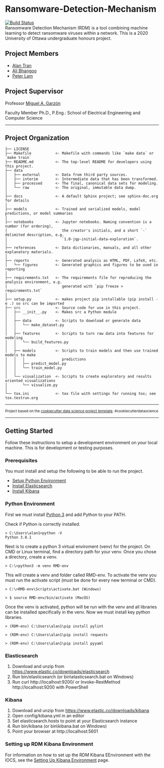 Ransomware-Detection-Mechanism
==============================
[![Build Status](https://travis-ci.com/TranAlan/Ransomware-Detection-Mechanism.svg?token=XYhputEuMBMoSF6Pp5xP&branch=master)](https://travis-ci.com/TranAlan/Ransomware-Detection-Mechanism)  
Ransomware Detection Mechanism (RDM) is a tool combining machine learning to detect ransomware viruses within a network. This is a 2020 University of Ottawa undergraduate honours project.

## Project Members
* [Alan Tran](https://www.linkedin.com/in/alantran29/)
* [Ali Bhangoo](https://www.linkedin.com/in/ali-bhangoo-b32828105/)  
* [Peter Lam](https://www.linkedin.com/in/peter-lam-612a00138/)


## Project Supervisor
Professor [Miguel A. Garzón](http://www.site.uottawa.ca/~mgarzon/)

Faculty Member Ph.D., P.Eng.: School of Electrical Engineering and Computer Science
___
Project Organization
------------

    ├── LICENSE
    ├── Makefile           <- Makefile with commands like `make data` or `make train`
    ├── README.md          <- The top-level README for developers using this project.
    ├── data
    │   ├── external       <- Data from third party sources.
    │   ├── interim        <- Intermediate data that has been transformed.
    │   ├── processed      <- The final, canonical data sets for modeling.
    │   └── raw            <- The original, immutable data dump.
    │
    ├── docs               <- A default Sphinx project; see sphinx-doc.org for details
    │
    ├── models             <- Trained and serialized models, model predictions, or model summaries
    │
    ├── notebooks          <- Jupyter notebooks. Naming convention is a number (for ordering),
    │                         the creator's initials, and a short `-` delimited description, e.g.
    │                         `1.0-jqp-initial-data-exploration`.
    │
    ├── references         <- Data dictionaries, manuals, and all other explanatory materials.
    │
    ├── reports            <- Generated analysis as HTML, PDF, LaTeX, etc.
    │   └── figures        <- Generated graphics and figures to be used in reporting
    │
    ├── requirements.txt   <- The requirements file for reproducing the analysis environment, e.g.
    │                         generated with `pip freeze > requirements.txt`
    │
    ├── setup.py           <- makes project pip installable (pip install -e .) so src can be imported
    ├── src                <- Source code for use in this project.
    │   ├── __init__.py    <- Makes src a Python module
    │   │
    │   ├── data           <- Scripts to download or generate data
    │   │   └── make_dataset.py
    │   │
    │   ├── features       <- Scripts to turn raw data into features for modeling
    │   │   └── build_features.py
    │   │
    │   ├── models         <- Scripts to train models and then use trained models to make
    │   │   │                 predictions
    │   │   ├── predict_model.py
    │   │   └── train_model.py
    │   │
    │   └── visualization  <- Scripts to create exploratory and results oriented visualizations
    │       └── visualize.py
    │
    └── tox.ini            <- tox file with settings for running tox; see tox.testrun.org


--------

<p><small>Project based on the <a target="_blank" href="https://drivendata.github.io/cookiecutter-data-science/">cookiecutter data science project template</a>. #cookiecutterdatascience</small></p>

___
## Getting Started

Follow these instructions to setup a development environment on your local machine. This is for development or testing purposes.

### Prerequisites

You must install and setup the following to be able to run the project.


* [Setup Python Environment](#Python-Environment)
* [Install Elasticsearch](#Elasticsearch)
* [Install Kibana](#Kibana)


### Python Environment

First we must install [Python 3](https://www.python.org/) and add Python to your PATH. 

Check if Python is correctly installed.
```
> C:\Users\alan1>python -V
Python 3.8.1
```

Next is to create a python 3 virtual enviroment (venv) for the project. On CMD or Linux terminal, find a directory path for your venv. Once you chose a directory, create a venv.
```
> C:\>python3 -m venv RMD-env
```

This will create a venv and folder called RMD-env. To activate the venv you must run the activate script (must be done for every new terminal or CMD).
```
> C:\>RMD-env\Scripts\activate.bat (Windows)

> $ source RMD-env/bin/activate (MacOS)
```

Once the venv is activated, python will be run with the venv and all libraries can be installed specifically in the venv. Now we must install key python libraries.
```
> (RDM-env) C:\Users\alan1\pip install pylint

> (RDM-env) C:\Users\alan1\pip install requests

> (RDM-env) C:\Users\alan1\pip install pyyaml
```

### Elasticsearch
1. Download and unzip from https://www.elastic.co/downloads/elasticsearch
2. Run bin/elasticsearch (or bin\elasticsearch.bat on Windows)
3. Run curl http://localhost:9200/ or Invoke-RestMethod http://localhost:9200 with PowerShell


### Kibana
1. Download and unzip from https://www.elastic.co/downloads/kibana
2. Open config/kibana.yml in an editor
3. Set elasticsearch.hosts to point at your Elasticsearch instance
4. Run bin/kibana (or bin\kibana.bat on Windows)
5. Point your browser at http://localhost:5601   

### Setting up RDM Kibana Environment
For information on how to set up the RDM Kibana EEnvironment with the IOCS, see the [Setting Up Kibana Environment](https://github.com/TranAlan/Ransomware-Detection-Mechanism/wiki/Setting-Up-Kibana-Environment) page.

